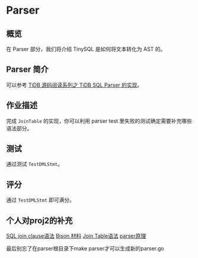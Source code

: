 # Parser

## 概览

在 Parser 部分，我们将介绍 TinySQL 是如何将文本转化为 AST 的。

## Parser 简介

可以参考 [TiDB 源码阅读系列之 TiDB SQL Parser 的实现](https://pingcap.com/blog-cn/tidb-source-code-reading-5/)。

## 作业描述

完成 `JoinTable` 的实现，你可以利用 parser test 里失败的测试确定需要补充哪些语法部分。

## 测试

通过测试 `TestDMLStmt`。

## 评分

通过 `TestDMLStmt` 即可满分。

## 个人对proj2的补充
[SQL join clause语法](https://dev.mysql.com/doc/refman/5.7/en/join.html)
[Bison 材料](https://dev.mysql.com/doc/refman/5.7/en/join.html)
[Join Table语法](https://pingcap.github.io/sqlgram/#JoinTable)
[parser原理](https://www.jianshu.com/p/c46bdbcc03d5)

最后别忘了在parser根目录下make parser才可以生成新的parser.go
